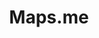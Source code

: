 ---
blog: https://maps.me/blog/en
facebook: http://facebook.com/MapsWithMe
git: https://github.com/mapsme/omim
logohandle: mapsme
sort: mapsme
title: Maps.me
twitter: https://x.com/maps_me
website: https://maps.me/
---